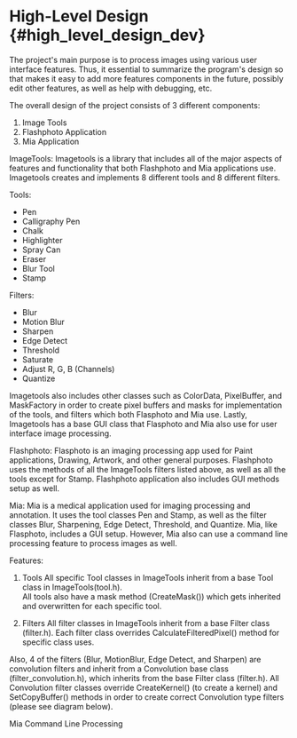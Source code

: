High-Level Design  {#high_level_design_dev}
===========

The project's main purpose is to process images using various user interface features.
Thus, it essential to summarize the program's design so that makes it easy to add more 
features components in the future, possibly edit other features, 
as well as help with debugging, etc.
 
The overall design of the project consists of 3 different components:

1. Image Tools
2. Flashphoto Application
3. Mia Application

ImageTools:
Imagetools is a library that includes all of the major aspects of features 
and functionality that both Flashphoto and Mia applications use.  Imagetools creates
and implements 8 different tools and 8 different filters.

Tools:
- Pen 
- Calligraphy Pen
- Chalk
- Highlighter
- Spray Can
- Eraser
- Blur Tool
- Stamp 

Filters:
- Blur
- Motion Blur
- Sharpen
- Edge Detect
- Threshold
- Saturate
- Adjust R, G, B (Channels)
- Quantize

Imagetools also includes other classes such as ColorData, PixelBuffer, and
MaskFactory in order to create pixel buffers and masks for implementation of the tools, 
and filters which both Flasphoto and Mia use.  Lastly, Imagetools has a base GUI class 
that Flasphoto and Mia also use for user interface image processing.

Flashphoto:
Flasphoto is an imaging processing app used for Paint applications, Drawing, Artwork,
and other general purposes.   Flashphoto uses the methods of all the ImageTools filters
listed above, 
as well as all the tools except for Stamp.  Flashphoto application also includes GUI methods setup
as well.  

Mia:
Mia is a medical application used for imaging processing and annotation.  It uses the
tool classes Pen and Stamp, as well as the filter classes Blur, Sharpening, Edge Detect, 
Threshold, and Quantize. Mia, like Flasphoto, includes a GUI setup.  However, Mia also
can use a command line processing feature to process images as well.      

Features:

1. Tools
All specific Tool classes in ImageTools inherit from a base Tool class in ImageTools(tool.h).  
All tools also have a mask method (CreateMask()) which gets inherited and overwritten
for each specific tool.


2. Filters
All filter classes in ImageTools inherit from a base Filter class (filter.h).  Each filter
class overrides CalculateFilteredPixel() method for specific class uses.  

Also, 4 of the filters (Blur, MotionBlur, Edge Detect, and Sharpen) are convolution
filters and inherit from a Convolution base class (filter_convolution.h), which
inherits from the base Filter class (filter.h).  All Convolution filter classes override
CreateKernel() (to create a kernel) and SetCopyBuffer() methods in order to create 
correct Convolution type filters (please see diagram below). 

Mia Command Line Processing
